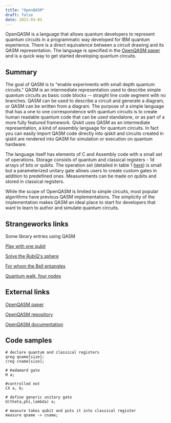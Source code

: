 ```yaml
---
title: "OpenQASM"
draft: false
date: 2021-03-03
---
```


OpenQASM is a language that allows quantum developers to represent quantum circuits in a programmatic way developed for IBM quantum experience. There is a direct equivalence between a circuit drawing and its QASM representation. The language is specified in the [OpenQASM paper](https://arxiv.org/abs/1707.03429) and is a quick way to get started developing quantum circuits.

## Summary

The goal of QASM is to "enable experiments with small depth quantum circuits." QASM is an intermediate representation used to describe simple quantum circuits as basic code blocks -- straight line code segment with no branches. QASM can be used to describe a circuit and generate a diagram, or QASM can be written from a diagram. The purpose of a simple language that has a one to one correspondence with quantum circuits is to create human readable quantum code that can be used standalone, or as part of a more fully featured framework. Qiskit uses QASM as an intermediate representation, a kind of assembly language for quantum circuits. In fact you can easily import QASM code directly into qiskit and circuits created in qiskit are rendered into QASM for simulation or execution on quantum hardware. 

The language itself has elements of C and Assembly code with a small set of operations. Storage consists of quantum and classical registers - 1d arrays of bits or qubits. The operation set (detailed in table 1 [here](https://arxiv.org/abs/1707.03429)) is small but a parameterized unitary gate allows users to create custom gates in addition to predefined ones. Measurements can be made on qubits and stored in classical registers.  

While the scope of OpenQASM is limited to simple circuits, most popular algorithms have previous QASM implementations. The simplicity of the implementation makes QASM an ideal place to start for developers that want to learn to author and simulate quantum circuits.

## Strangeworks links

Some library entries using QASM

[Play with one qubit](https://quantumcomputing.com/strangeworks/play-with-one-qubit)

[Solve the RubiQ's sphere](https://quantumcomputing.com/strangeworks/solve-this-rubiq-s-sphere)

[For whom the Bell entangles](https://quantumcomputing.com/strangeworks/for-whom-the-bell-entangles)

[Quantum walk, four nodes](https://quantumcomputing.com/strangeworks/quantum-walk-four-nodes)


## External links

[OpenQASM paper](https://arxiv.org/abs/1707.03429)

[OpenQASM repository](https://github.com/Qiskit/openqasm)

[OpenQASM documentation](https://qiskit.github.io/openqasm/)

## Code samples

```
# declare quantum and classical registers
qreg qname[size];
creg cname[size];

# Hadamard gate
H a;

#controlled not 
CX a, b;

# define generic unitary gate 
U(theta,phi,lambda) a;

# measure takes qubit and puts it into classical register
measure qname -> cname;
```